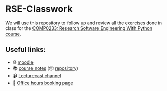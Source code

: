 # RSE-Classwork

We will use this repository to follow up and review all the exercises done in class for the
[COMP0233: Research Software Engineering With Python course](https://github-pages.ucl.ac.uk/rsd-engineeringcourse/).

## Useful links:

- 🌐 [moodle](https://moodle.ucl.ac.uk/course/view.php?id=33759)
- 📚 [course notes](https://github-pages.ucl.ac.uk/rsd-engineeringcourse/) (📦 [repository](https://github.com/ucl/rsd-engineeringcourse/))
- 📹 [Lecturecast channel](https://moodle.ucl.ac.uk/mod/lti/view.php?id=4788402)
- 📆 [Office hours booking page](https://moodle.ucl.ac.uk/mod/url/view.php?id=4788386)
